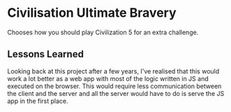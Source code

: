 # Civilisation Ultimate Bravery
Chooses how you should play Civilization 5 for an extra challenge.

## Lessons Learned

Looking back at this project after a few years, I've realised that this would work a lot better as a web app with most of the logic written in JS and executed on the browser. This would require less communication between the client and the server and all the server would have to do is serve the JS app in the first place.

